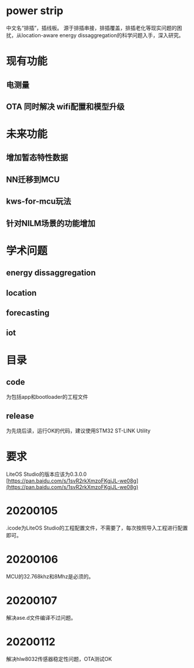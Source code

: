 
# power strip
中文名“排插”，插线板。
源于排插串接，排插覆盖，排插老化等现实问题的困扰，从location-aware energy dissaggregation的科学问题入手，深入研究。

# 现有功能
## 电测量
## OTA 同时解决 wifi配置和模型升级
# 未来功能
## 增加暂态特性数据
## NN迁移到MCU
## kws-for-mcu玩法
## 针对NILM场景的功能增加


# 学术问题
## energy dissaggregation
## location
## forecasting
## iot

# 目录
## code
为包括app和bootloader的工程文件
## release
为先烧后读，运行OK的代码，建议使用STM32 ST-LINK Utility

# 要求
LiteOS Studio的版本应该为0.3.0.0 
[https://pan.baidu.com/s/1svR2rkXmzoFKgjJL-we08g](https://pan.baidu.com/s/1svR2rkXmzoFKgjJL-we08g)

# 20200105
.icode为LiteOS Studio的工程配置文件，不需要了，每次按照导入工程进行配置即可。
# 20200106
MCU的32.768khz和8Mhz是必须的。

# 20200107
解决ase.d文件编译不过问题。

# 20200112
解决hlw8032传感器稳定性问题，OTA测试OK
